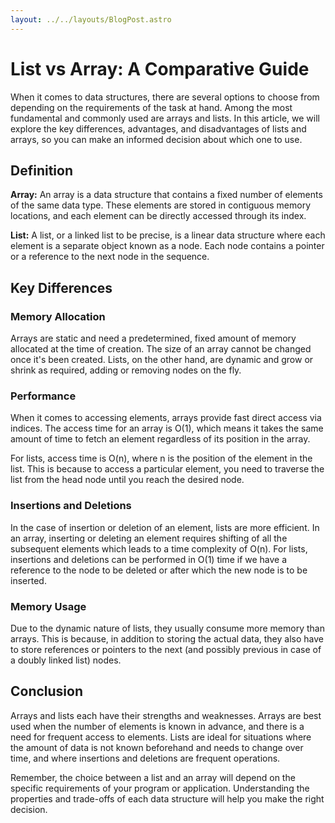 ```yaml
---
layout: ../../layouts/BlogPost.astro
---
```


# List vs Array: A Comparative Guide

When it comes to data structures, there are several options to choose from depending on the requirements of the task at hand. Among the most fundamental and commonly used are arrays and lists. In this article, we will explore the key differences, advantages, and disadvantages of lists and arrays, so you can make an informed decision about which one to use.

## Definition 

**Array:** An array is a data structure that contains a fixed number of elements of the same data type. These elements are stored in contiguous memory locations, and each element can be directly accessed through its index.

**List:** A list, or a linked list to be precise, is a linear data structure where each element is a separate object known as a node. Each node contains a pointer or a reference to the next node in the sequence.

## Key Differences

### Memory Allocation

Arrays are static and need a predetermined, fixed amount of memory allocated at the time of creation. The size of an array cannot be changed once it's been created. Lists, on the other hand, are dynamic and grow or shrink as required, adding or removing nodes on the fly.

### Performance

When it comes to accessing elements, arrays provide fast direct access via indices. The access time for an array is O(1), which means it takes the same amount of time to fetch an element regardless of its position in the array.

For lists, access time is O(n), where n is the position of the element in the list. This is because to access a particular element, you need to traverse the list from the head node until you reach the desired node.

### Insertions and Deletions

In the case of insertion or deletion of an element, lists are more efficient. In an array, inserting or deleting an element requires shifting of all the subsequent elements which leads to a time complexity of O(n). For lists, insertions and deletions can be performed in O(1) time if we have a reference to the node to be deleted or after which the new node is to be inserted.

### Memory Usage

Due to the dynamic nature of lists, they usually consume more memory than arrays. This is because, in addition to storing the actual data, they also have to store references or pointers to the next (and possibly previous in case of a doubly linked list) nodes.

## Conclusion

Arrays and lists each have their strengths and weaknesses. Arrays are best used when the number of elements is known in advance, and there is a need for frequent access to elements. Lists are ideal for situations where the amount of data is not known beforehand and needs to change over time, and where insertions and deletions are frequent operations.

Remember, the choice between a list and an array will depend on the specific requirements of your program or application. Understanding the properties and trade-offs of each data structure will help you make the right decision.
